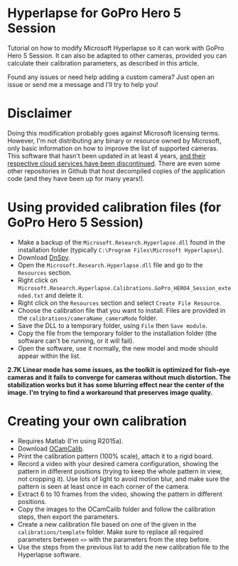 # Hyperlapse for GoPro Hero 5 Session
Tutorial on how to modify Microsoft Hyperlapse so it can work with GoPro Hero 5 Session. It can also be adapted to other cameras, provided you can calculate their calibration parameters, as described in this article.

Found any issues or need help adding a custom camera? Just open an issue or send me a message and I'll try to help you!

# Disclaimer
Doing this modification probably goes against Microsoft licensing terms. However, I'm not distributing any binary or resource owned by Microsoft, only basic information on how to improve the list of supported cameras. This software that hasn't been updated in at least 4 years, [and their respective cloud services have been discontinued](https://azure.microsoft.com/en-us/blog/announcing-hyperlapse-for-azure-media-services/). There are even some other repositories in Github that host decompiled copies of the application code (and they have been up for many years!).

# Using provided calibration files (for GoPro Hero 5 Session)

- Make a backup of the `Microsoft.Research.Hyperlapse.dll` found in the installation folder (typically `C:\Program Files\Microsoft Hyperlapse\`).
- Download [DnSpy](https://github.com/dnSpy/dnSpy).
- Open the `Microsoft.Research.Hyperlapse.dll` file and go to the `Resources` section.
- Right click on `Microsoft.Research.Hyperlapse.Calibrations.GoPro_HERO4_Session_extended.txt` and delete it.
- Right click on the `Resources` section and select `Create File Resource`.
- Choose the calibration file that you want to install. Files are provided in the `calibrations/cameraName_cameraMode` folder.
- Save the DLL to a temporary folder, using `File` then `Save module`.
- Copy the file from the temporary folder to the installation folder (the software can't be running, or it will fail).
- Open the software, use it normally, the new model and mode should appear within the list.

**2.7K Linear mode has some issues, as the toolkit is optimized for fish-eye cameras and it fails to converge for cameras without much distortion. The stabilization works but it has some blurring effect near the center of the image. I'm trying to find a workaround that preserves image quality.**

# Creating your own calibration

- Requires Matlab (I'm using R2015a).
- Download [OCamCalib](https://sites.google.com/site/scarabotix/ocamcalib-toolbox).
- Print the calibration pattern (100% scale), attach it to a rigid board.
- Record a video with your desired camera configuration, showing the pattern in different positions (trying to keep the whole pattern in view, not cropping it). Use lots of light to avoid motion blur, and make sure the pattern is seen at least once in each corner of the camera.
- Extract 6 to 10 frames from the video, showing the pattern in different positions.
- Copy the images to the OCamCalib folder and follow the calibration steps, then export the parameters.
- Create a new calibration file based on one of the given in the `calibrations/template` folder. Make sure to replace all required parameters between `<>` with the parameters from the step before.
- Use the steps from the previous list to add the new calibration file to the Hyperlapse software.
